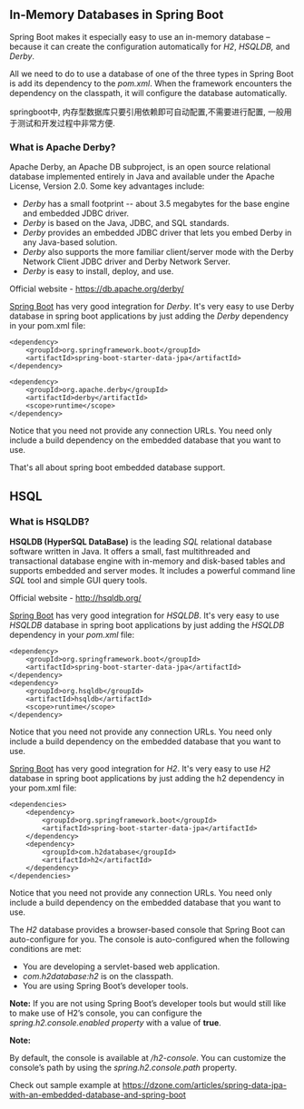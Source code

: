 ## **In-Memory Databases in Spring Boot**

Spring Boot makes it especially easy to use an in-memory database – because it can create the configuration automatically for *H2*, *HSQLDB,* and *Derby*.

All we need to do to use a database of one of the three types in Spring Boot is add its dependency to the *pom.xml*. When the framework encounters the dependency on the classpath, it will configure the database automatically.



springboot中, 内存型数据库只要引用依赖即可自动配置,不需要进行配置, 一般用于测试和开发过程中非常方便.

### What is Apache Derby?

Apache Derby, an Apache DB subproject, is an open source relational database implemented entirely in Java and available under the Apache License, Version 2.0. Some key advantages include:

- *Derby* has a small footprint -- about 3.5 megabytes for the base engine and embedded JDBC driver.
- *Derby* is based on the Java, JDBC, and SQL standards.
- *Derby* provides an embedded JDBC driver that lets you embed Derby in any Java-based solution.
- *Derby* also supports the more familiar client/server mode with the Derby Network Client JDBC driver and Derby Network Server.
- *Derby* is easy to install, deploy, and use.

Official website - https://db.apache.org/derby/

[Spring Boot](http://www.javaguides.net/p/spring-boot-tutorial.html) has very good integration for *Derby*. It's very easy to use Derby database in spring boot applications by just adding the *Derby* dependency in your pom.xml file:

```
<dependency>
    <groupId>org.springframework.boot</groupId>
    <artifactId>spring-boot-starter-data-jpa</artifactId>
</dependency>

<dependency>
    <groupId>org.apache.derby</groupId>
    <artifactId>derby</artifactId>
    <scope>runtime</scope>
</dependency>
```

Notice that you need not provide any connection URLs. You need only include a build dependency on the embedded database that you want to use.

That's all about spring boot embedded database support.

## HSQL

### What is HSQLDB?

**HSQLDB (HyperSQL DataBase)** is the leading *SQL* relational database software written in Java. It offers a small, fast multithreaded and transactional database engine with in-memory and disk-based tables and supports embedded and server modes. It includes a powerful command line *SQL* tool and simple GUI query tools.

Official website - http://hsqldb.org/

[Spring Boot](http://www.javaguides.net/p/spring-boot-tutorial.html) has very good integration for *HSQLDB*. It's very easy to use *HSQLDB* database in spring boot applications by just adding the *HSQLDB* dependency in your *pom.xml* file:

```
<dependency>
    <groupId>org.springframework.boot</groupId>
    <artifactId>spring-boot-starter-data-jpa</artifactId>
</dependency>
<dependency>
    <groupId>org.hsqldb</groupId>
    <artifactId>hsqldb</artifactId>
    <scope>runtime</scope>
</dependency>
```

Notice that you need not provide any connection URLs. You need only include a build dependency on the embedded database that you want to use.



[Spring Boot](http://www.javaguides.net/p/spring-boot-tutorial.html) has very good integration for *H2*. It's very easy to use *H2* database in spring boot applications by just adding the h2 dependency in your pom.xml file:

```
<dependencies>
    <dependency>
        <groupId>org.springframework.boot</groupId>
        <artifactId>spring-boot-starter-data-jpa</artifactId>
    </dependency>
    <dependency>
        <groupId>com.h2database</groupId>
        <artifactId>h2</artifactId>
    </dependency>
</dependencies>
```

Notice that you need not provide any connection URLs. You need only include a build dependency on the embedded database that you want to use.

The *H2* database provides a browser-based console that Spring Boot can auto-configure for you. The console is auto-configured when the following conditions are met:

- You are developing a servlet-based web application.
- *com.h2database:h2* is on the classpath.
- You are using Spring Boot’s developer tools.

**Note:** If you are not using Spring Boot’s developer tools but would still like to make use of H2’s console, you can configure the *spring.h2.console.enabled property* with a value of **true**.

**Note:**   

By default, the console is available at */h2-console*. You can customize the console’s path by using the *spring.h2.console.path* property.

Check out sample example at https://dzone.com/articles/spring-data-jpa-with-an-embedded-database-and-spring-boot